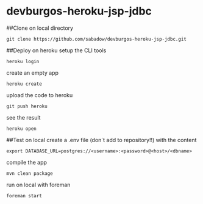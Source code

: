 devburgos-heroku-jsp-jdbc
=========================

##Clone on local directory
```
git clone https://github.com/sabadow/devburgos-heroku-jsp-jdbc.git
```

##Deploy on heroku
setup the CLI tools
```
heroku login
```

create an empty app
```
heroku create
```

upload the code to heroku
```
git push heroku
```

see the result
```
heroku open
```

##Test on local
create a .env file (don´t add to repository!!) with the content
```
export DATABASE_URL=postgres://<username>:<password>@<host>/<dbname>
```

compile the app
```
mvn clean package
```

run on local with foreman
```
foreman start
```

